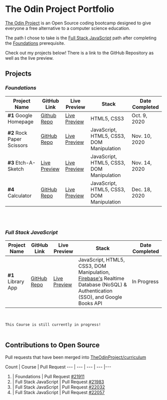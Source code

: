 # The Odin Project Portfolio

[The Odin Project](https://www.theodinproject.com/) is an Open Source coding bootcamp designed to give everyone a free alternative to a computer science education.

The path I chose to take is the [Full Stack JavaScript](https://www.theodinproject.com/paths/full-stack-javascript) path after completing the [Foundations](https://www.theodinproject.com/paths/foundations) prerequisite. 


Check out my projects below! There is a link to the GitHub Repository as well as the live preview.


## Projects

### _Foundations_ 

Project Name | GitHub Link | Live Preview | Stack |Date Completed 
--- | --- | --- | --- | --- 
**#1** Google Homepage | [Github Repo](https://github.com/vdojnov/google-homepage)| [Live Preview](https://vdojnov.github.io/google-homepage/?fbclid=IwAR1uuCiCxZpzJw5do7mkZJLNOSSs5RWJasKJp9NzLNJ-dgW2cWc802p-RRQ) | HTML5, CSS3 | Oct. 9, 2020 
**#2** Rock Paper Scissors | [GitHub Repo](https://github.com/vdojnov/Rock_Paper_Scissors) | [Live Preview](https://vdojnov.github.io/Rock_Paper_Scissors/) | JavaScript, HTML5, CSS3, DOM Manipulation |Nov. 10, 2020
**#3** Etch-A-Sketch| [Live Preview](https://github.com/vdojnov/Etch-a-Sketch) |  [Live Preview](https://vdojnov.github.io/Etch-a-Sketch/) | JavaScript, HTML5, CSS3, DOM Manipulation | Nov. 14, 2020 
**#4** Calculator | [GitHub Repo](https://github.com/vdojnov/Calculator) | [Live Preview](https://vdojnov.github.io/Calculator/) | JavaScript, HTML5, CSS3, DOM Manipulation | Dec. 18, 2020 




<br>
<br>

### _Full Stack JavaScript_

Project Name | GitHub Link | Live Preview | Stack |Date Completed 
--- | --- | --- | --- |--- 
**#1** Library App | [GitHub Repo](https://github.com/vdojnov/library-app) | [Live Preview](https://vdojnov.github.io/library-app/) | JavaScript, HTML5, CSS3, DOM Manipulation, [Firebase's](https://firebase.google.com/) Realtime Database (NoSQL) & Authentication (SSO), and Google Books API | In Progress 
 
<!-- #1 | [GitHub Repo]() | [Live Preview]() | --- |---  -->


<!-- #1 | [GitHub Repo]() | [Live Preview]() | --- |---  -->

<br>

```This Course is still currently in progress!```
<br>
<br>

## Contributions to Open Source

Pull requests that have been merged into [TheOdinProject/curriculum](https://github.com/TheOdinProject/curriculum)

Count | Course | Pull Request 
--- | --- | --- | --- |--- 
1. | Foundations | Pull Request [#21911](https://github.com/TheOdinProject/curriculum/pull/21911)
2. | Full Stack JavaScript | Pull Request [#21983](https://github.com/TheOdinProject/curriculum/pull/21983)
3. | Full Stack JavaScript | Pull Request [#22032](https://github.com/TheOdinProject/curriculum/pull/22032)
4. | Full Stack JavaScript | Pull Request [#22057](https://github.com/TheOdinProject/curriculum/pull/22057)

<!-- 5. | Full Stack JavaScript | Pull Request []() -->